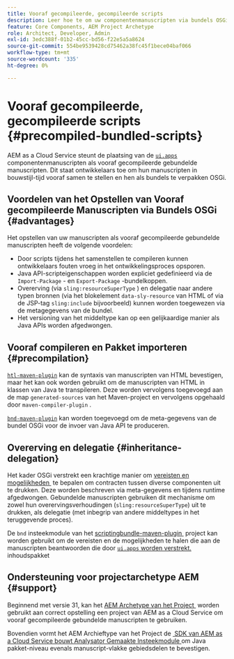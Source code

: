 ```yaml
---
title: Vooraf gecompileerde, gecompileerde scripts
description: Leer hoe te om uw componentenmanuscripten via bundels OSGi aan de Cloud Service van Adobe Experience Manager op te stellen.
feature: Core Components, AEM Project Archetype
role: Architect, Developer, Admin
exl-id: 3edc388f-01b2-45cc-bd56-f22e5a5a8624
source-git-commit: 554be9539428cd75462a38fc45f1bece04baf066
workflow-type: tm+mt
source-wordcount: '335'
ht-degree: 0%

---
```



# Vooraf gecompileerde, gecompileerde scripts {#precompiled-bundled-scripts}

AEM as a Cloud Service steunt de plaatsing van de [`ui.apps` &#x200B;](https://experienceleague.adobe.com/docs/experience-manager-cloud-service/implementing/developing/aem-project-content-package-structure.html?lang=nl-NL#code-packages-%2F-osgi-bundles) componentenmanuscripten als vooraf gecompileerde gebundelde manuscripten. Dit staat ontwikkelaars toe om hun manuscripten in bouwstijl-tijd vooraf samen te stellen en hen als bundels te verpakken OSGi.

## Voordelen van het Opstellen van Vooraf gecompileerde Manuscripten via Bundels OSGi {#advantages}

Het opstellen van uw manuscripten als vooraf gecompileerde gebundelde manuscripten heeft de volgende voordelen:

+ Door scripts tijdens het samenstellen te compileren kunnen ontwikkelaars fouten vroeg in het ontwikkelingsproces opsporen.
+ Java API-scripteigenschappen worden expliciet gedefinieerd via de `Import-Package` - en `Export-Package` -bundelkoppen.
+ Overerving (via `sling:resourceSuperType` ) en delegatie naar andere typen bronnen (via het blokelement `data-sly-resource` van HTML of via de JSP-tag `sling:include` bijvoorbeeld) kunnen worden toegewezen via de metagegevens van de bundel.
+ Het versioning van het middeltype kan op een gelijkaardige manier als Java APIs worden afgedwongen.

## Vooraf compileren en Pakket importeren {#precompilation}

[`htl-maven-plugin` &#x200B;](https://sling.apache.org/components/htl-maven-plugin/index.html) kan de syntaxis van manuscripten van HTML bevestigen, maar het kan ook worden gebruikt om de manuscripten van HTML in klassen van Java te transpileren. Deze worden vervolgens toegevoegd aan de map `generated-sources` van het Maven-project en vervolgens opgehaald door `maven-compiler-plugin` .

[`bnd-maven-plugin` &#x200B;](https://github.com/bndtools/bnd/tree/master/maven/bnd-maven-plugin) kan worden toegevoegd om de meta-gegevens van de bundel OSGi voor de invoer van Java API te produceren.

## Overerving en delegatie {#inheritance-delegation}

Het kader OSGi verstrekt een krachtige manier om [&#x200B; vereisten en mogelijkheden &#x200B;](https://docs.osgi.org/specification/osgi.core/7.0.0/framework.module.html#framework.module.dependencies) te bepalen om contracten tussen diverse componenten uit te drukken. Deze worden beschreven via meta-gegevens en tijdens runtime afgedwongen. Gebundelde manuscripten gebruiken dit mechanisme om zowel hun overervingsverhoudingen (`sling:resourceSuperType`) uit te drukken, als delegatie (met inbegrip van andere middeltypes in het teruggevende proces).

De `bnd` insteekmodule van het [&#x200B; scriptingbundle-maven-plugin &#x200B;](https://sling.apache.org/components/scriptingbundle-maven-plugin/bnd.html) project kan worden gebruikt om de vereisten en de mogelijkheden te halen die aan de manuscripten beantwoorden die door [`ui.apps` worden verstrekt.](https://experienceleague.adobe.com/docs/experience-manager-cloud-service/implementing/developing/aem-project-content-package-structure.html?lang=nl-NL#code-packages-%2F-osgi-bundles) inhoudspakket

## Ondersteuning voor projectarchetype AEM {#support}

Beginnend met versie 31, kan het [&#x200B; AEM Archetype van het Project &#x200B;](https://experienceleague.adobe.com/docs/experience-manager-core-components/using/developing/archetype/using.html?lang=nl-NL) worden gebruikt aan correct opstelling een project van AEM as a Cloud Service om vooraf gecompileerde gebundelde manuscripten te gebruiken.

Bovendien vormt het AEM Archieftype van het Project de [&#x200B; SDK van AEM as a Cloud Service bouwt Analysator Gemaakte Insteekmodule &#x200B;](/help/developing/archetype/build-analyzer-maven-plugin.md) om Java pakket-niveau evenals manuscript-vlakke gebiedsdelen te bevestigen.
